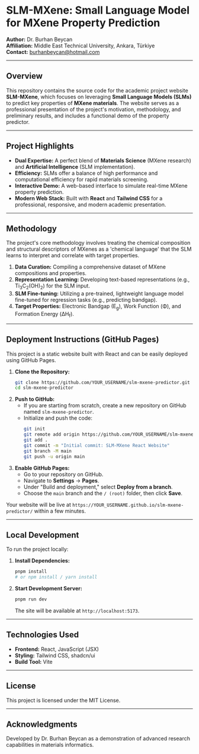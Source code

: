 # SLM-MXene: Small Language Model for MXene Property Prediction

**Author:** Dr. Burhan Beycan  
**Affiliation:** Middle East Technical University, Ankara, Türkiye  
**Contact:** burhanbeycan@hotmail.com

---

## Overview

This repository contains the source code for the academic project website **SLM-MXene**, which focuses on leveraging **Small Language Models (SLMs)** to predict key properties of **MXene materials**. The website serves as a professional presentation of the project's motivation, methodology, and preliminary results, and includes a functional demo of the property predictor.

---

## Project Highlights

*   **Dual Expertise:** A perfect blend of **Materials Science** (MXene research) and **Artificial Intelligence** (SLM implementation).
*   **Efficiency:** SLMs offer a balance of high performance and computational efficiency for rapid materials screening.
*   **Interactive Demo:** A web-based interface to simulate real-time MXene property prediction.
*   **Modern Web Stack:** Built with **React** and **Tailwind CSS** for a professional, responsive, and modern academic presentation.

---

## Methodology

The project's core methodology involves treating the chemical composition and structural descriptors of MXenes as a 'chemical language' that the SLM learns to interpret and correlate with target properties.

1.  **Data Curation:** Compiling a comprehensive dataset of MXene compositions and properties.
2.  **Representation Learning:** Developing text-based representations (e.g., Ti<sub>3</sub>C<sub>2</sub>(OH)<sub>2</sub>) for the SLM input.
3.  **SLM Fine-tuning:** Utilizing a pre-trained, lightweight language model fine-tuned for regression tasks (e.g., predicting bandgap).
4.  **Target Properties:** Electronic Bandgap (E<sub>g</sub>), Work Function (Φ), and Formation Energy (ΔH<sub>f</sub>).

---

## Deployment Instructions (GitHub Pages)

This project is a static website built with React and can be easily deployed using GitHub Pages.

1.  **Clone the Repository:**
    ```bash
    git clone https://github.com/YOUR_USERNAME/slm-mxene-predictor.git
    cd slm-mxene-predictor
    ```
2.  **Push to GitHub:**
    *   If you are starting from scratch, create a new repository on GitHub named `slm-mxene-predictor`.
    *   Initialize and push the code:
        ```bash
        git init
        git remote add origin https://github.com/YOUR_USERNAME/slm-mxene-predictor.git
        git add .
        git commit -m "Initial commit: SLM-MXene React Website"
        git branch -M main
        git push -u origin main
        ```
3.  **Enable GitHub Pages:**
    *   Go to your repository on GitHub.
    *   Navigate to **Settings** -> **Pages**.
    *   Under "Build and deployment," select **Deploy from a branch**.
    *   Choose the `main` branch and the `/ (root)` folder, then click **Save**.

Your website will be live at `https://YOUR_USERNAME.github.io/slm-mxene-predictor/` within a few minutes.

---

## Local Development

To run the project locally:

1.  **Install Dependencies:**
    ```bash
    pnpm install
    # or npm install / yarn install
    ```
2.  **Start Development Server:**
    ```bash
    pnpm run dev
    ```
    The site will be available at `http://localhost:5173`.

---

## Technologies Used

*   **Frontend:** React, JavaScript (JSX)
*   **Styling:** Tailwind CSS, shadcn/ui
*   **Build Tool:** Vite

---

## License

This project is licensed under the MIT License.

---

## Acknowledgments

Developed by Dr. Burhan Beycan as a demonstration of advanced research capabilities in materials informatics.

